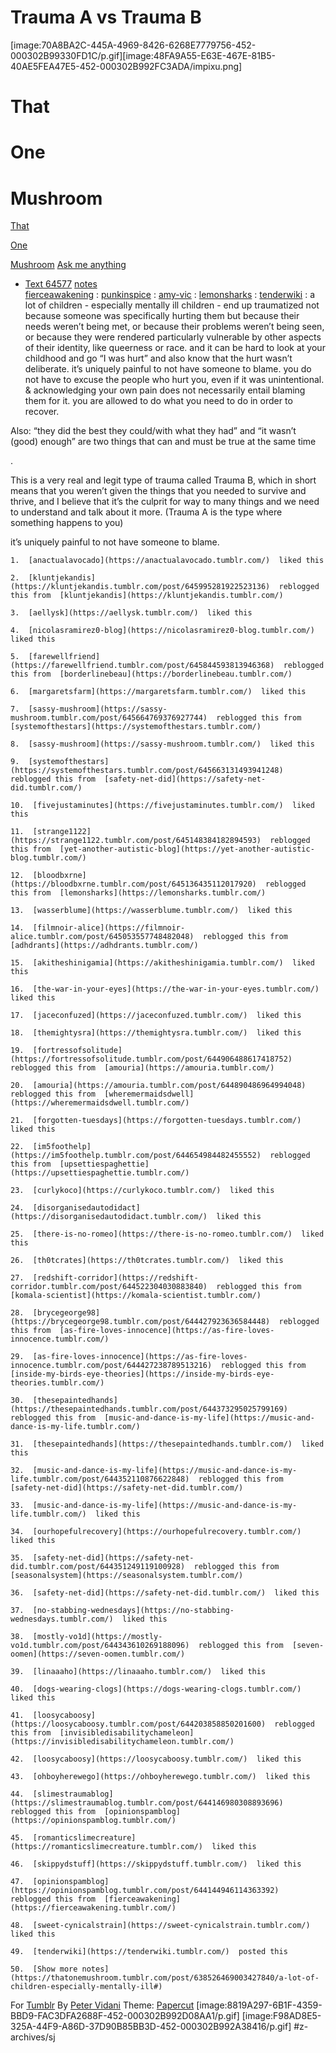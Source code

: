 # Trauma A vs Trauma B
[image:70A8BA2C-445A-4969-8426-6268E7779756-452-000302B99330FD1C/p.gif][image:48FA9A55-E63E-467E-81B5-40AE5FEA47E5-452-000302B992FC3ADA/impixu.png]
# That  
#  One  
#  Mushroom

[That ](https://thatonemushroom.tumblr.com/)

[One ](https://thatonemushroom.tumblr.com/)

[Mushroom](https://thatonemushroom.tumblr.com/)
 [Ask me anything](https://thatonemushroom.tumblr.com/ask)    

*   [Text 64577](https://thatonemushroom.tumblr.com/post/638526469003427840/a-lot-of-children-especially-mentally-ill) 
  [notes](https://thatonemushroom.tumblr.com/post/638526469003427840/a-lot-of-children-especially-mentally-ill)  
 [fierceawakening](https://fierceawakening.tumblr.com/post/638519339701731328/a-lot-of-children-especially-mentally-ill) :
 [punkinspice](https://punkinspice.tumblr.com/post/626478182478004224/a-lot-of-children-especially-mentally-ill) :
 [amy-vic](https://amy-vic.tumblr.com/post/624451108021092353/a-lot-of-children-especially-mentally-ill) :
 [lemonsharks](https://lemonsharks.tumblr.com/post/624310367368118272/a-lot-of-children-especially-mentally-ill) :
 [tenderwiki](https://tenderwiki.tumblr.com/post/184040835801/a-lot-of-children-especially-mentally-ill) :
a lot of children - especially mentally ill children - end up traumatized not because someone was specifically hurting them but because their needs weren’t being met, or because their problems weren’t being seen, or because they were rendered particularly vulnerable by other aspects of their identity, like queerness or race. 
and it can be hard to look at your childhood and go “I was hurt” and also know that the hurt wasn’t deliberate. it’s uniquely painful to not have someone to blame. 
you do not have to excuse the people who hurt you, even if it was unintentional. & acknowledging your own pain does not necessarily entail blaming them for it.
you are allowed to do what you need to do in order to recover. 

Also:
“they did the best they could/with what they had” and “it wasn’t (good) enough” are two things that can and must be true at the same time

.

This is a very real and legit type of trauma called Trauma B, which in short means that you weren’t given the things that you needed to survive and thrive, and I believe that it’s the culprit for way to many things and we need to understand and talk about it more.
(Trauma A is the type where something happens to you)

it’s uniquely painful to not have someone to blame. 




	1.  [anactualavocado](https://anactualavocado.tumblr.com/)  liked this 

	2.  [kluntjekandis](https://kluntjekandis.tumblr.com/post/645995281922523136)  reblogged this from  [kluntjekandis](https://kluntjekandis.tumblr.com/)  

	3.  [aellysk](https://aellysk.tumblr.com/)  liked this 

	4.  [nicolasramirez0-blog](https://nicolasramirez0-blog.tumblr.com/)  liked this 

	5.  [farewellfriend](https://farewellfriend.tumblr.com/post/645844593813946368)  reblogged this from  [borderlinebeau](https://borderlinebeau.tumblr.com/)  

	6.  [margaretsfarm](https://margaretsfarm.tumblr.com/)  liked this 

	7.  [sassy-mushroom](https://sassy-mushroom.tumblr.com/post/645664769376927744)  reblogged this from  [systemofthestars](https://systemofthestars.tumblr.com/)  

	8.  [sassy-mushroom](https://sassy-mushroom.tumblr.com/)  liked this 

	9.  [systemofthestars](https://systemofthestars.tumblr.com/post/645663131493941248)  reblogged this from  [safety-net-did](https://safety-net-did.tumblr.com/)  

	10.  [fivejustaminutes](https://fivejustaminutes.tumblr.com/)  liked this 

	11.  [strange1122](https://strange1122.tumblr.com/post/645148384182894593)  reblogged this from  [yet-another-autistic-blog](https://yet-another-autistic-blog.tumblr.com/)  

	12.  [bloodbxrne](https://bloodbxrne.tumblr.com/post/645136435112017920)  reblogged this from  [lemonsharks](https://lemonsharks.tumblr.com/)  

	13.  [wasserblume](https://wasserblume.tumblr.com/)  liked this 

	14.  [filmnoir-alice](https://filmnoir-alice.tumblr.com/post/645053557748482048)  reblogged this from  [adhdrants](https://adhdrants.tumblr.com/)  

	15.  [akitheshinigamia](https://akitheshinigamia.tumblr.com/)  liked this 

	16.  [the-war-in-your-eyes](https://the-war-in-your-eyes.tumblr.com/)  liked this 

	17.  [jaceconfuzed](https://jaceconfuzed.tumblr.com/)  liked this 

	18.  [themightysra](https://themightysra.tumblr.com/)  liked this 

	19.  [fortressofsolitude](https://fortressofsolitude.tumblr.com/post/644906488617418752)  reblogged this from  [amouria](https://amouria.tumblr.com/)  

	20.  [amouria](https://amouria.tumblr.com/post/644890486964994048)  reblogged this from  [wheremermaidsdwell](https://wheremermaidsdwell.tumblr.com/)  

	21.  [forgotten-tuesdays](https://forgotten-tuesdays.tumblr.com/)  liked this 

	22.  [im5foothelp](https://im5foothelp.tumblr.com/post/644654984482455552)  reblogged this from  [upsettiespaghettie](https://upsettiespaghettie.tumblr.com/)  

	23.  [curlykoco](https://curlykoco.tumblr.com/)  liked this 

	24.  [disorganisedautodidact](https://disorganisedautodidact.tumblr.com/)  liked this 

	25.  [there-is-no-romeo](https://there-is-no-romeo.tumblr.com/)  liked this 

	26.  [th0tcrates](https://th0tcrates.tumblr.com/)  liked this 

	27.  [redshift-corridor](https://redshift-corridor.tumblr.com/post/644522304030883840)  reblogged this from  [komala-scientist](https://komala-scientist.tumblr.com/)  

	28.  [brycegeorge98](https://brycegeorge98.tumblr.com/post/644427923636584448)  reblogged this from  [as-fire-loves-innocence](https://as-fire-loves-innocence.tumblr.com/)  

	29.  [as-fire-loves-innocence](https://as-fire-loves-innocence.tumblr.com/post/644427238789513216)  reblogged this from  [inside-my-birds-eye-theories](https://inside-my-birds-eye-theories.tumblr.com/)  

	30.  [thesepaintedhands](https://thesepaintedhands.tumblr.com/post/644373295025799169)  reblogged this from  [music-and-dance-is-my-life](https://music-and-dance-is-my-life.tumblr.com/)  

	31.  [thesepaintedhands](https://thesepaintedhands.tumblr.com/)  liked this 

	32.  [music-and-dance-is-my-life](https://music-and-dance-is-my-life.tumblr.com/post/644352110876622848)  reblogged this from  [safety-net-did](https://safety-net-did.tumblr.com/)  

	33.  [music-and-dance-is-my-life](https://music-and-dance-is-my-life.tumblr.com/)  liked this 

	34.  [ourhopefulrecovery](https://ourhopefulrecovery.tumblr.com/)  liked this 

	35.  [safety-net-did](https://safety-net-did.tumblr.com/post/644351249119100928)  reblogged this from  [seasonalsystem](https://seasonalsystem.tumblr.com/)  

	36.  [safety-net-did](https://safety-net-did.tumblr.com/)  liked this 

	37.  [no-stabbing-wednesdays](https://no-stabbing-wednesdays.tumblr.com/)  liked this 

	38.  [mostly-vo1d](https://mostly-vo1d.tumblr.com/post/644343610269188096)  reblogged this from  [seven-oomen](https://seven-oomen.tumblr.com/)  

	39.  [linaaaho](https://linaaaho.tumblr.com/)  liked this 

	40.  [dogs-wearing-clogs](https://dogs-wearing-clogs.tumblr.com/)  liked this 

	41.  [loosycaboosy](https://loosycaboosy.tumblr.com/post/644203858850201600)  reblogged this from  [invisibledisabilitychameleon](https://invisibledisabilitychameleon.tumblr.com/)  

	42.  [loosycaboosy](https://loosycaboosy.tumblr.com/)  liked this 

	43.  [ohboyherewego](https://ohboyherewego.tumblr.com/)  liked this 

	44.  [slimestraumablog](https://slimestraumablog.tumblr.com/post/644146980308893696)  reblogged this from  [opinionspamblog](https://opinionspamblog.tumblr.com/)  

	45.  [romanticslimecreature](https://romanticslimecreature.tumblr.com/)  liked this 

	46.  [skippydstuff](https://skippydstuff.tumblr.com/)  liked this 

	47.  [opinionspamblog](https://opinionspamblog.tumblr.com/post/644144946114363392)  reblogged this from  [fierceawakening](https://fierceawakening.tumblr.com/)  

	48.  [sweet-cynicalstrain](https://sweet-cynicalstrain.tumblr.com/)  liked this 

	49.  [tenderwiki](https://tenderwiki.tumblr.com/)  posted this 

	50.  [Show more notes](https://thatonemushroom.tumblr.com/post/638526469003427840/a-lot-of-children-especially-mentally-ill#) 


For  [Tumblr](https://www.tumblr.com/) 
By  [Peter Vidani](http://petervidani.com/) 
Theme:  [Papercut](https://www.tumblr.com/theme/2807) 
[image:8819A297-6B1F-4359-BBD9-FAC3DFA2688F-452-000302B992D08AA1/p.gif] [image:F98AD8E5-325A-44F9-A86D-37D90B85BB3D-452-000302B992A38416/p.gif] #z-archives/sj